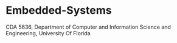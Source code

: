 # Embedded-Systems
CDA 5636, Department of Computer and Information Science and Engineering, University Of Florida

